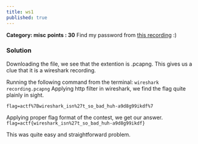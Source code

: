 ```yaml
---
title: ws1
published: true
---
```


**Category: misc**
**points : 30**
Find my password from [this recording](https://files.actf.co/66f84b04a2631daadc929b58386bb42a746ec51a4664c2eefde569ce3ece2164/recording.pcapng) :)

### [](#header-3)Solution
Downloading the file, we see that the extention is .pcapng. This gives us a clue that it is a wireshark recording.

Running the following command from the terminal:
`wireshark recording.pcapng`
Applying http filter in wireshark, we find the flag quite plainly in sight.

`flag=actf%7Bwireshark_isn%27t_so_bad_huh-a9d8g99ikdf%7`

Applying proper flag format of the contest, we get our answer.
`flag=actf{wireshark_isn%27t_so_bad_huh-a9d8g99ikdf}`

This was quite easy and straightforward problem.
